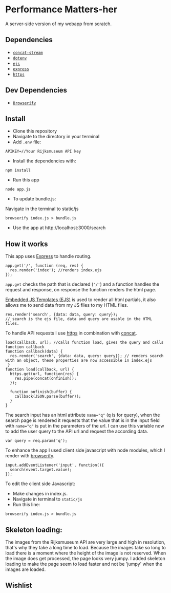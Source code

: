 # Performance Matters-her
A server-side version of my webapp from scratch.

## Dependencies
+ [`concat-stream`](https://www.npmjs.com/package/concat-stream)
+ [`dotenv`](https://www.npmjs.com/package/dotenv)
+ [`ejs`](https://www.npmjs.com/package/ejs)
+ [`express`](https://www.npmjs.com/package/express)
+ [`https`](https://www.npmjs.com/package/https)

## Dev Dependencies
+ [`Browserify`](https://www.npmjs.com/package/browserify)

## Install
- Clone this repository
- Navigate to the directory in your terminal
- Add `.env` file:
```
APIKEY=//Your Rijksmuseum API key
```
- Install the dependencies with:
```
npm install
```
- Run this app 
```
node app.js
```
- To update bundle.js:

Navigate in the terminal to static/js
```
browserify index.js > bundle.js
```

- Use the app at http://localhost:3000/search

## How it works
This app uses [Express](https://www.npmjs.com/package/express) to handle routing. 
```
app.get('/', function (req, res) {
  res.render('index'); //renders index.ejs
});
```
`app.get` checks the path that is declared (`'/'`) and a function handles the request and response, on response the function renders the html page.

[Embedded JS Templates (EJS)](https://www.npmjs.com/package/ejs) is used to render all html partials, it also allows me to send data from my JS files to my HTML files.
```
res.render('search', {data: data, query: query});
// search is the ejs file, data and query are usable in the HTML files.
```

To handle API requests I use [https](https://www.npmjs.com/package/https) in combination with [concat](https://www.npmjs.com/package/concat-stream).
```
load(callback, url); //calls function load, gives the query and calls function callback
function callback(data) {
  res.render('search', {data: data, query: query}); // renders search with an object, these properties are now accessible in index.ejs
 }
function load(callback, url) {
  https.get(url, function(res) {
    res.pipe(concat(onfinish));
  });

  function onfinish(buffer) {
    callback(JSON.parse(buffer));
  }
}
```

The search input has an html attribute `name="q"` (q is for query), when the search page is rendered it requests that the value that is in the input field with `name="q"` is put in the parameters of the url. I can use this variable now to add the user query to the API url and request the according data.
```
var query = req.param('q');
```

To enhance the app I used client side javascript with node modules, which I render with [browserify](https://www.npmjs.com/package/browserify).
```
input.addEventListener('input', function(){
  search(event.target.value);
});
```

To edit the client side Javascript: 
- Make changes in index.js. 
- Navigate in terminal to `static/js`
- Run this line:
```
browserify index.js > bundle.js
```

## Skeleton loading:
The images from the Rijksmuseum API are very large and high in resolution, that's why they take a long time to load. Because the images take so long to load there is a moment where the height of the image is not reserved. When the image does get processed, the page looks very jumpy.
I added skeleton loading to make the page seem to load faster and not be 'jumpy' when the images are loaded.


## Wishlist
